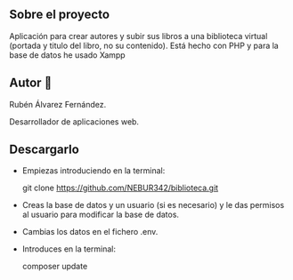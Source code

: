 ## Sobre el proyecto

Aplicación para crear autores y subir sus libros a una biblioteca virtual (portada y titulo del libro, no su contenido).
Está hecho con PHP y para la base de datos he usado Xampp

## Autor :boy:
Rubén Álvarez Fernández.

Desarrollador de aplicaciones web.

## Descargarlo
+ Empiezas introduciendo en la terminal:

  git clone https://github.com/NEBUR342/biblioteca.git
+ Creas la base de datos y un usuario (si es necesario) y le das permisos al usuario para modificar la base de datos.
+ Cambias los datos en el fichero .env.
+ Introduces en la terminal:

  composer update
